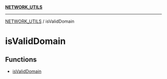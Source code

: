 [**NETWORK_UTILS**](../README.md)

***

[NETWORK_UTILS](../README.md) / isValidDomain

# isValidDomain

## Functions

- [isValidDomain](functions/isValidDomain.md)
